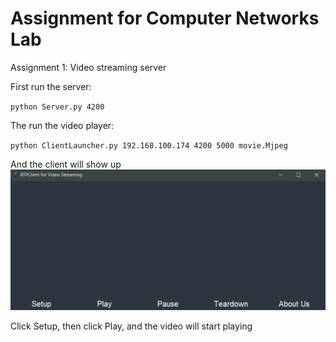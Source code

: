 # Assignment for Computer Networks Lab

Assignment 1: Video streaming server

First run the server:

`python Server.py 4200`

The run the video player:

`python ClientLauncher.py 192.168.100.174 4200 5000 movie.Mjpeg`

And the client will show up
![image](videoclient.PNG)

Click Setup, then click Play, and the video will start playing
